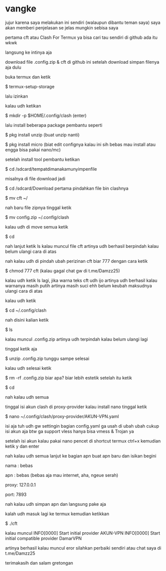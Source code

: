 # vangke
jujur karena saya melakukan ini sendiri (walaupun dibantu teman saya) saya akan memberi penjelasan se jelas mungkin sebisa saya

pertama cft atau Clash For Termux ya bisa cari tau sendiri di github ada itu wkwk

langsung ke intinya aja

download file .config.zip & cft di github ini
setelah download simpan filenya aja dulu

buka termux dan ketik

$ termux-setup-storage

lalu izinkan

kalau udh ketikan

$ mkdir -p $HOME/.config/clash (enter)

lalu install beberapa package pembantu seperti

$ pkg install unzip 
(buat unzip nanti)

$ pkg install micro 
(biat edit confignya kalau ini sih bebas mau install atau engga bisa pakai nano/mc)

setelah install tool pembantu ketikan

$ cd /sdcard/tempatdimanakamunyimpenfile

misalnya di file download jadi

$ cd /sdcard/Download
pertama pindahkan file bin clashnya

$ mv cft ~/

nah baru file zipnya tinggal ketik

$ mv config.zip ~/.config/clash

kalau udh di move semua ketik

$ cd

nah lanjut ketik ls kalau muncul file cft artinya udh berhasil berpindah kalau belum ulangi cara di atas

nah kalau udh di pindah
ubah perizinan cft biar 777 dengan cara ketik

$ chmod 777 cft (kalau gagal chat gw di t.me/Damzz25)

kalau udh ketik ls lagi, jika warna teks cft udh ijo artinya udh berhasil kalau warnanya masih putih artinya masih suci ehh belum keubah maksudnya ulangi cara di atas

kalau udh ketik

$ cd ~/.config/clash

nah disini kalian ketik

$ ls

kalau muncul .config.zip artinya udh terpindah kalau belum ulangi lagi

tinggal ketik aja

$ unzip .config.zip
tunggu sampe selesai 

kalau udh selesai ketik 

$ rm -rf .config.zip
biar apa? biar lebih estetik
setelah itu ketik

$ cd

nah kalau udh semua

tinggal isi akun clash di proxy-provider
kalau install nano tinggal ketik

$ nano ~/.config/clash/proxy-provider/AKUN-VPN.yaml

isi aja tuh udh gw settingin bagian config.yaml ga usah di ubah ubah cukup isi akun aja btw ga support vless hanya bisa vmess & Trojan ya

setelah isi akun kalau pakai nano pencet di shortcut termux ctrl+x kemudian ketik y dan enter

nah kalau udh semua lanjut ke bagian apn buat apn baru dan isikan begini

nama : bebas

apn : bebas (bebas aja mau internet, aha, ngeue serah)

proxy: 127.0.0.1

port: 7893

nah kalau udh simpan apn dan langsung pake aja

kalah udh masuk lagi ke termux kemudian ketikkan  

$ ./cft

kalau muncul
INFO[0000] Start initial provider AKUN-VPN
INFO[0000] Start initial compatible provider DamarVPN

artinya berhasil kalau muncul eror silahkan perbaiki sendiri atau chat saya di t.me/Damzz25

terimakasih dan salam gretongan 
